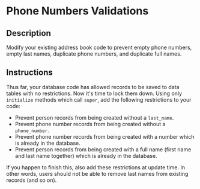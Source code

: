 # Phone Numbers Validations

## Description

Modify your existing address book code to prevent empty phone numbers, empty last names, duplicate phone numbers, and duplicate full names.

## Instructions

Thus far, your database code has allowed records to be saved to data tables with no restrictions.  Now it's time to lock them down.  Using only `initialize` methods which call `super`, add the following restrictions to your code:

* Prevent person records from being created without a `last_name`.
* Prevent phone number records from being created without a `phone_number`.
* Prevent phone number records from being created with a number which is already in the database.
* Prevent person records from being created with a full name (first name and last name together) which is already in the database.

If you happen to finish this, also add these restrictions at update time.  In other words, users should not be able to remove last names from existing records (and so on).

